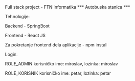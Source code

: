Full stack project - FTN informatika *** Autobuska stanica ***

Tehnologije:

Backend - SpringBoot

Frontend - React JS

Za pokretanje frontend dela aplikacije - npm install

Login:

ROLE_ADMIN korisničko ime: miroslav, lozinka: miroslav

ROLE_KORISNIK korisničko ime: petar, lozinka: petar
